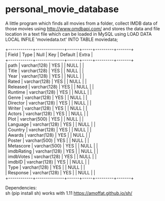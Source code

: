 # personal_movie_database
A little program which finds all movies from a folder, collect IMDB data of those movies using http://www.omdbapi.com/ and stores the data and file location in a text file which can be loaded in MySQL using LOAD DATA LOCAL INFILE 'moviedata.txt' INTO TABLE moviedata;  

+------------+--------------+------+-----+---------+-------+  
| Field      | Type         | Null | Key | Default | Extra |  
+------------+--------------+------+-----+---------+-------+  
| path       | varchar(128) | YES  |     | NULL    |       |  
| Title      | varchar(128) | YES  |     | NULL    |       |  
| Year       | varchar(128) | YES  |     | NULL    |       |  
| Rated      | varchar(128) | YES  |     | NULL    |       |  
| Released   | varchar(128) | YES  |     | NULL    |       |  
| Runtime    | varchar(128) | YES  |     | NULL    |       |  
| Genre      | varchar(128) | YES  |     | NULL    |       |  
| Director   | varchar(128) | YES  |     | NULL    |       |  
| Writer     | varchar(128) | YES  |     | NULL    |       |  
| Actors     | varchar(128) | YES  |     | NULL    |       |  
| Plot       | varchar(500) | YES  |     | NULL    |       |  
| Language   | varchar(128) | YES  |     | NULL    |       |  
| Country    | varchar(128) | YES  |     | NULL    |       |  
| Awards     | varchar(128) | YES  |     | NULL    |       |  
| Poster     | varchar(500) | YES  |     | NULL    |       |  
| Metascore  | varchar(500) | YES  |     | NULL    |       |  
| imdbRating | varchar(128) | YES  |     | NULL    |       |  
| imdbVotes  | varchar(128) | YES  |     | NULL    |       |  
| imdbID     | varchar(128) | YES  |     | NULL    |       |  
| Type       | varchar(128) | YES  |     | NULL    |       |  
| Response   | varchar(128) | YES  |     | NULL    |       |  
+------------+--------------+------+-----+---------+-------+  
  

Dependencies:  
sh (pip install sh) works with 1.11 https://amoffat.github.io/sh/
